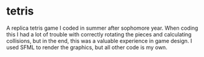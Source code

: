# tetris
 A replica tetris game I coded in summer after sophomore year. When coding this I had a lot of trouble with correctly rotating the pieces and calculating collisions, but in the end, this was a valuable experience in game design. I used SFML to render the graphics, but all other code is my own.
